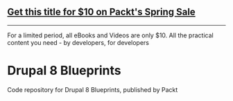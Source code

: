 ## [Get this title for $10 on Packt's Spring Sale](https://www.packt.com/B05233?utm_source=github&utm_medium=packt-github-repo&utm_campaign=spring_10_dollar_2022)
-----
For a limited period, all eBooks and Videos are only $10. All the practical content you need \- by developers, for developers

# Drupal 8 Blueprints
Code repository for Drupal 8 Blueprints, published by Packt
